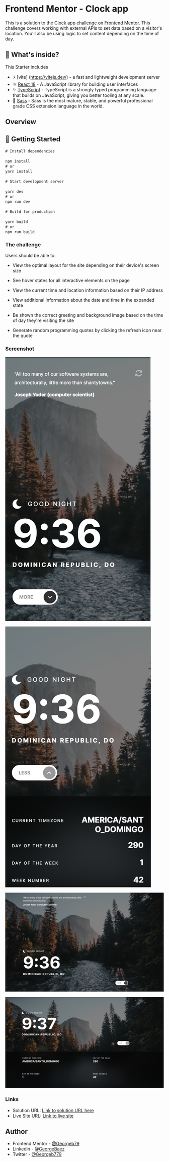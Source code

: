 # Frontend Mentor - Clock app

This is a solution to the [Clock app challenge on Frontend Mentor](https://www.frontendmentor.io/challenges/clock-app-LMFaxFwrM). This challenge covers working with external APIs to set data based on a visitor's location. You'll also be using logic to set content depending on the time of day.


## 🧐 What's inside?

This Starter includes

- ⚡ [vite] (https://vitejs.dev/) - a fast and lightweight development server
- ⚛️ [React 18](https://reactjs.org/) - A JavaScript library for building user interfaces
- ✨ [TypeScript](https://www.typescriptlang.org/) - TypeScript is a strongly typed programming language that builds on JavaScript, giving you better tooling at any scale.
- 🎉 [Sass](https://sass-lang.com/) - Sass is the most mature, stable, and powerful professional grade CSS extension language in the world.


## Overview

## 🚀 Getting Started

```
# Install dependencies

npm install
# or
yarn install

# Start development server

yarn dev
# or
npm run dev

# Build for production

yarn build
# or
npm run build
```

### The challenge

Users should be able to:

- View the optimal layout for the site depending on their device's screen size

- See hover states for all interactive elements on the page

- View the current time and location information based on their IP address

- View additional information about the date and time in the expanded state

- Be shown the correct greeting and background image based on the time of day they're visiting the site

- Generate random programming quotes by clicking the refresh icon near the quote

### Screenshot

![Mobile view of solution](./screenshot/mobile.png)

![Mobile active view of solution](./screenshot/mobile-active.png)

![Desktop view of solution](./screenshot/desktop.png)

![Desktop active view of solution](./screenshot/desktop-active.png)

### Links

- Solution URL: [Link to solution URL here]()
- Live Site URL: [Link to live site](https://clock-app-gb.netlify.app/)

## Author

- Frontend Mentor - [@Georgeb79](https://www.frontendmentor.io/profile/Georgeb779)
- Linkedin - [@GeorgeBaez](https://www.linkedin.com/in/george-baez/)
- Twitter - [@Georgeb779](https://twitter.com/Georgeb779)